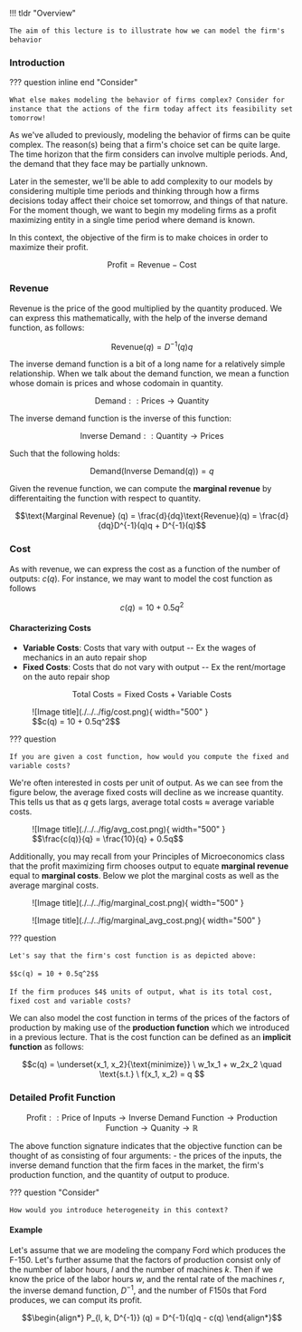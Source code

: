 !!! tldr "Overview"

    The aim of this lecture is to illustrate how we can model the firm's behavior


### **Introduction** 

??? question inline end "Consider"

    What else makes modeling the behavior of firms complex? Consider for instance that the actions of the firm today affect its feasibility set tomorrow!

As we've alluded to previously, modeling the behavior of firms can be quite complex. The reason(s) being that a firm's choice set can be quite large. The time horizon that the firm considers can involve multiple periods. And, the demand that they face may be partially unknown. 

Later in the semester, we'll be able to add complexity to our models by considering multiple time periods and thinking through how a firms decisions today affect their choice set tomorrow, and things of that nature. For the moment though, we want to begin my modeling firms as a profit maximizing entity in a single time period where demand is known. 

In this context, the objective of the firm is to make choices in order to maximize their profit.

$$\text{Profit} = \text{Revenue} - \text{Cost}  $$ 

### **Revenue**

Revenue is the price of the good multiplied by the quantity produced. We can express this mathematically, with the help of the inverse demand function, as follows:

$$\textrm{Revenue}(q) = D^{-1}(q)q$$


The inverse demand function is a bit of a long name for a relatively simple relationship. When we talk about the demand function, we mean a function whose domain is prices and whose codomain in quantity. 

$$\text{Demand} :: \text{Prices} \to \text{Quantity} $$

The inverse demand function is the inverse of this function:

$$\text{Inverse Demand} :: \text{Quantity} \to  \text{Prices} $$

Such that the following holds:

$$\text{Demand}(\text{Inverse Demand}(q)) = q $$

Given the revenue function, we can compute the **marginal revenue** by differentaiting the function with respect to quantity.  

$$\text{Marginal Revenue} (q) = \frac{d}{dq}\text{Revenue}(q) = \frac{d}{dq}D^{-1}(q)q + D^{-1}(q)$$

### **Cost**

As with revenue, we can express the cost as a function of the number of outputs: $c(q)$. For instance, we may want to model the cost function as follows

$$c(q) = 10 + 0.5q^2$$




#### Characterizing Costs
- **Variable Costs**: Costs that vary with output -- Ex the wages of mechanics in an auto repair shop
- **Fixed Costs**: Costs that do not vary with output -- Ex the rent/mortage on the auto repair shop

$$\text{Total Costs} = \text{Fixed Costs} + \text{Variable Costs}$$

<figure markdown>
  ![Image title](./../../fig/cost.png){ width="500" }
  <figcaption>$$c(q) = 10 + 0.5q^2$$</figcaption>
</figure>

??? question 

    If you are given a cost function, how would you compute the fixed and variable costs?

We're often interested in costs per unit of output. As we can see from the figure below, the average fixed costs will decline as we increase quantity. This tells us that as $q$ gets largs, average total costs $\approx$ average variable costs.

<figure markdown>
  ![Image title](./../../fig/avg_cost.png){ width="500" }
  <figcaption>$$\frac{c(q)}{q} = \frac{10}{q} + 0.5q$$</figcaption>
</figure>

Additionally, you may recall from your Principles of Microeconomics class that the profit maximizing firm chooses output to equate **marginal revenue** equal to **marginal costs**. Below we plot the marginal costs as well as the average marginal costs. 

<figure markdown>
  ![Image title](./../../fig/marginal_cost.png){ width="500" }
</figure>

<figure markdown>
  ![Image title](./../../fig/marginal_avg_cost.png){ width="500" }
</figure>

??? question 

    Let's say that the firm's cost function is as depicted above:

    $$c(q) = 10 + 0.5q^2$$

    If the firm produces $4$ units of output, what is its total cost, fixed cost and variable costs?




We can also model the cost function in terms of the prices of the factors of production by making use of the **production function** which we introduced in a previous lecture. That is the cost function can be defined as an **implicit function** as follows:

$$c(q) = \underset{x_1, x_2}{\text{minimize}} \ w_1x_1 + w_2x_2 \quad \text{s.t.} \ f(x_1, x_2) = q $$

### **Detailed Profit Function**

$$\text{Profit} :: \text{Price of Inputs} \to \text{Inverse Demand Function} \to \text{Production Function} \to \text{Quanity} \to \mathbb{R}$$

The above function signature indicates that the objective function can be thought of as consisting of four arguments: - the prices of the inputs, the inverse demand function that the firm faces in the market, the firm's production function, and the quantity of output to produce. 

??? question "Consider"

    How would you introduce heterogeneity in this context?




#### Example 

Let's assume that we are modeling the company Ford which produces the F-150. Let's further assume that the factors of production consist only of the number of labor hours, $l$ and the number of machines $k$. Then if we know the price of the labor hours $w$, and the rental rate of the machines $r$, the inverse demand function, $D^{-1}$, and the number of F150s that Ford produces, we can comput its profit. 

$$\begin{align*} P_{l, k, D^{-1}} (q) = D^{-1}(q)q - c(q) \end{align*}$$


<!-- 
As we'll see shortly, the production function of the firm is a key aspect that influence the firm's behavior, but it's not t

Firms may have a variety of objectives, but we'll start by modeling them as profit maximizing entities. That is, we'll assume that they make decisions in order to maximize their profit: 
$$\text{Profit} = \text{Revenue} - \text{Cost}  $$ 

As with the utility function, we'll express the profit function as a parameterized function whose domain is the firm's choice set:

??? info "Description" 

    If we want to be more general, then we can express profit as a "curried" function as follows: 

    $$\text{Profit} :: \textrm{Technology} \to \text{Output Prices} \to \text{Input Prices} \to \text{Inputs} \to \mathbb{R} $$

$$ \begin{align*}\text{Profit} &: \textrm{Inputs} \to \mathbb{R} \\ 
\text{Profit}_{f,p,w}(x) &= \langle p, f(x) \rangle - \langle w, x \rangle \end{align*}$$


### **Time** 

We may want to separate inputs into those that are fixed in the short run and those that are not 

$$\text{Profit} :: \textrm{Technology} \to \text{Output Prices} \to \text{Input Prices} \to  \text{Fixed Inputs} \to \text{Variable Inputs} \to \mathbb{R} $$

### **Maximizing Over Inputs**

Above, we formulated the problem of the firm as selecting the output to produce, and we assumed that they knew both the demand and associated cost functions. We could also formulate the problem of the firm as maximizing profit with respect to the input levels. 

$$\underset{x}{\text{maximize}} \ p(f_t(x))f_t(x) - c_w(x)$$

??? info "Bi-level Formulation"

    $$\underset{q}{\text{maximize}} \ p(q)q - \underset{x}{\text{minimize}} \ c(x) \ \text{s.t.} \ f(x)=q $$ -->
